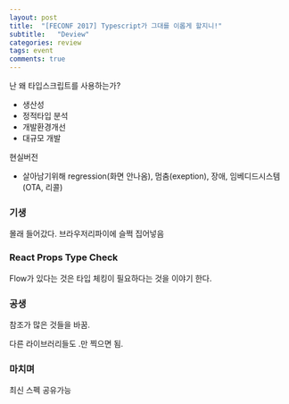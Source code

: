 ```yaml
---
layout: post
title:  "[FECONF 2017] Typescript가 그대를 이롭게 할지니!"
subtitle:   "Deview"
categories: review
tags: event
comments: true
---
```


난 왜 타입스크립트를 사용하는가?

- 생산성
- 정적타입 분석
- 개발환경개선
- 대규모 개발

현실버전

- 살아남기위해 regression(화면 안나옴), 멈춤(exeption), 장애, 임베디드시스템(OTA, 리콜)

### 기생

몰래 들어갔다. 브라우저리파이에 슬쩍 집어넣음

### React Props Type Check

Flow가 있다는 것은 타입 체킹이 필요하다는 것을 이야기 한다.

### 공생

참조가 많은 것들을 바꿈.

다른 라이브러리들도 .만 찍으면 됨.

### 마치며

최신 스펙 공유가능



